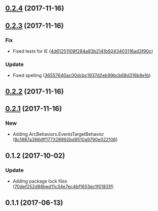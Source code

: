 <a name="0.2.4"></a>
## [0.2.4](https://github.com/advanced-rest-client/headers-support-behavior/compare/0.2.3...0.2.4) (2017-11-16)




<a name="0.2.3"></a>
## [0.2.3](https://github.com/advanced-rest-client/headers-support-behavior/compare/0.2.2...0.2.3) (2017-11-16)


### Fix

* Fixed tests for IE ([4d61251109f284a93b2141b9243403116ad3f90c](https://github.com/advanced-rest-client/headers-support-behavior/commit/4d61251109f284a93b2141b9243403116ad3f90c))

### Update

* Fixed spelling ([36557640ac00dcbc1937d2eb99bcb68d316b8e1b](https://github.com/advanced-rest-client/headers-support-behavior/commit/36557640ac00dcbc1937d2eb99bcb68d316b8e1b))



<a name="0.2.2"></a>
## [0.2.2](https://github.com/advanced-rest-client/headers-support-behavior/compare/0.2.1...0.2.2) (2017-11-16)




<a name="0.2.1"></a>
## [0.2.1](https://github.com/advanced-rest-client/headers-support-behavior/compare/0.1.2...0.2.1) (2017-11-16)


### New

* Adding ArcBehaviors.EventsTargetBehavior ([8c1887a366dff177328992bd9510a9790e022106](https://github.com/advanced-rest-client/headers-support-behavior/commit/8c1887a366dff177328992bd9510a9790e022106))



<a name="0.1.2"></a>
## 0.1.2 (2017-10-02)


### Update

* Adding package lock files ([70def252d88bed11c34e7ec4bf1653ec1f01831f](https://github.com/advanced-rest-client/headers-support-behavior/commit/70def252d88bed11c34e7ec4bf1653ec1f01831f))



<a name="0.1.1"></a>
## 0.1.1 (2017-06-13)





